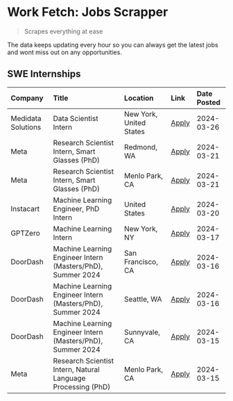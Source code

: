 # Work Fetch: Jobs Scrapper
> Scrapes everything at ease

The data keeps updating every hour so you can always get the latest jobs and wont miss out on any opportunities.

## SWE Internships
<!--START_SECTION:workfetch-->
| Company            | Title                                                        | Location                | Link                                                                                                                                                                                                                                                                   | Date Posted   |
|:-------------------|:-------------------------------------------------------------|:------------------------|:-----------------------------------------------------------------------------------------------------------------------------------------------------------------------------------------------------------------------------------------------------------------------|:--------------|
| Medidata Solutions | Data Scientist Intern                                        | New York, United States | [Apply](https://www.linkedin.com/jobs/view/data-scientist-intern-at-medidata-solutions-3810253704?position=10&pageNum=0&refId=m7uIKm%2FdsG1OwAsOVRvibg%3D%3D&trackingId=o0TAjb70nZS2NGev5kkWoQ%3D%3D&trk=public_jobs_jserp-result_search-card)                         | 2024-03-26    |
| Meta               | Research Scientist Intern, Smart Glasses (PhD)               | Redmond, WA             | [Apply](https://www.linkedin.com/jobs/view/research-scientist-intern-smart-glasses-phd-at-meta-3811304794?position=12&pageNum=0&refId=m7uIKm%2FdsG1OwAsOVRvibg%3D%3D&trackingId=h2YI5KF%2FnAAYg%2Bf4kj2tfw%3D%3D&trk=public_jobs_jserp-result_search-card)             | 2024-03-21    |
| Meta               | Research Scientist Intern, Smart Glasses (PhD)               | Menlo Park, CA          | [Apply](https://www.linkedin.com/jobs/view/research-scientist-intern-smart-glasses-phd-at-meta-3811308332?position=13&pageNum=0&refId=m7uIKm%2FdsG1OwAsOVRvibg%3D%3D&trackingId=GRoJftVRC6aesFGPvKC1LQ%3D%3D&trk=public_jobs_jserp-result_search-card)                 | 2024-03-21    |
| Instacart          | Machine Learning Engineer, PhD Intern                        | United States           | [Apply](https://www.linkedin.com/jobs/view/machine-learning-engineer-phd-intern-at-instacart-3815634369?position=5&pageNum=0&refId=m7uIKm%2FdsG1OwAsOVRvibg%3D%3D&trackingId=8MR7RGpfA3qC4NkQT6RUJg%3D%3D&trk=public_jobs_jserp-result_search-card)                    | 2024-03-20    |
| GPTZero            | Machine Learning Intern                                      | New York, NY            | [Apply](https://www.linkedin.com/jobs/view/machine-learning-intern-at-gptzero-3860723963?position=9&pageNum=0&refId=m7uIKm%2FdsG1OwAsOVRvibg%3D%3D&trackingId=OhOEI50OnzxF2571bZDc9A%3D%3D&trk=public_jobs_jserp-result_search-card)                                   | 2024-03-17    |
| DoorDash           | Machine Learning Engineer Intern (Masters/PhD), Summer 2024  | San Francisco, CA       | [Apply](https://www.linkedin.com/jobs/view/machine-learning-engineer-intern-masters-phd-summer-2024-at-doordash-3736457737?position=3&pageNum=0&refId=m7uIKm%2FdsG1OwAsOVRvibg%3D%3D&trackingId=WCydMTRm9AIw2leZOnWQjQ%3D%3D&trk=public_jobs_jserp-result_search-card) | 2024-03-16    |
| DoorDash           | Machine Learning Engineer Intern (Masters/PhD), Summer 2024  | Seattle, WA             | [Apply](https://www.linkedin.com/jobs/view/machine-learning-engineer-intern-masters-phd-summer-2024-at-doordash-3736455966?position=4&pageNum=0&refId=m7uIKm%2FdsG1OwAsOVRvibg%3D%3D&trackingId=c6dhrz0KfAjWHIQXxWwLhg%3D%3D&trk=public_jobs_jserp-result_search-card) | 2024-03-16    |
| DoorDash           | Machine Learning Engineer Intern (Masters/PhD), Summer 2024  | Sunnyvale, CA           | [Apply](https://www.linkedin.com/jobs/view/machine-learning-engineer-intern-masters-phd-summer-2024-at-doordash-3736454973?position=2&pageNum=0&refId=m7uIKm%2FdsG1OwAsOVRvibg%3D%3D&trackingId=3yX6lbtBe7AJ6Zn0icn89g%3D%3D&trk=public_jobs_jserp-result_search-card) | 2024-03-15    |
| Meta               | Research Scientist Intern, Natural Language Processing (PhD) | Menlo Park, CA          | [Apply](https://www.linkedin.com/jobs/view/research-scientist-intern-natural-language-processing-phd-at-meta-3858718375?position=11&pageNum=0&refId=m7uIKm%2FdsG1OwAsOVRvibg%3D%3D&trackingId=I8LmkLhJj72rIlROZkm8vg%3D%3D&trk=public_jobs_jserp-result_search-card)   | 2024-03-15    |
<!--END_SECTION:workfetch-->
